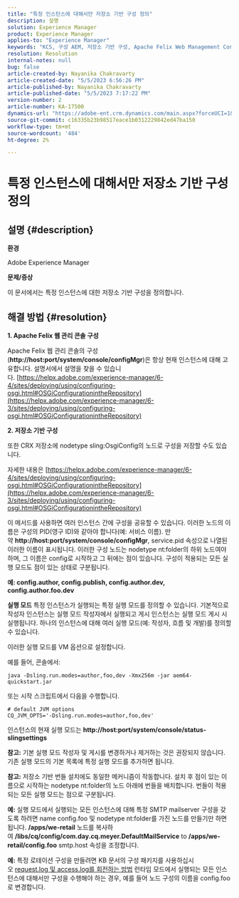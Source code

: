 ```yaml
---
title: "특정 인스턴스에 대해서만 저장소 기반 구성 정의"
description: 설명
solution: Experience Manager
product: Experience Manager
applies-to: "Experience Manager"
keywords: "KCS, 구성 AEM, 저장소 기반 구성, Apache Felix Web Management Console"
resolution: Resolution
internal-notes: null
bug: false
article-created-by: Nayanika Chakravarty
article-created-date: "5/5/2023 6:56:26 PM"
article-published-by: Nayanika Chakravarty
article-published-date: "5/5/2023 7:17:22 PM"
version-number: 2
article-number: KA-17500
dynamics-url: "https://adobe-ent.crm.dynamics.com/main.aspx?forceUCI=1&pagetype=entityrecord&etn=knowledgearticle&id=c2334588-76eb-ed11-a7c6-6045bd006704"
source-git-commit: c16335b23b98517eace1b0312229842ed47ba150
workflow-type: tm+mt
source-wordcount: '484'
ht-degree: 2%

---
```


# 특정 인스턴스에 대해서만 저장소 기반 구성 정의

## 설명 {#description}


<b>환경</b>

Adobe Experience Manager

<b>문제/증상</b>

이 문서에서는 특정 인스턴스에 대한 저장소 기반 구성을 정의합니다.


## 해결 방법 {#resolution}

<b>1. Apache Felix 웹 관리 콘솔 구성</b>


Apache Felix 웹 관리 콘솔의 구성(<b>http://host:port/system/console/configMgr</b>)은 항상 현재 인스턴스에 대해 고유합니다.
설명서에서 설명을 찾을 수 있습니다. [https://helpx.adobe.com/experience-manager/6-4/sites/deploying/using/configuring-osgi.html#OSGiConfigurationintheRepository](https://helpx.adobe.com/experience-manager/6-3/sites/deploying/using/configuring-osgi.html#OSGiConfigurationintheRepository)


<b>2. 저장소 기반 구성</b>


또한 CRX 저장소에 nodetype sling:OsgiConfig의 노드로 구성을 저장할 수도 있습니다.

자세한 내용은 [https://helpx.adobe.com/experience-manager/6-4/sites/deploying/using/configuring-osgi.html#OSGiConfigurationintheRepository](https://helpx.adobe.com/experience-manager/6-3/sites/deploying/using/configuring-osgi.html#OSGiConfigurationintheRepository)

이 메서드를 사용하면 여러 인스턴스 간에 구성을 공유할 수 있습니다.
이러한 노드의 이름은 구성의 PID(영구 ID)와 같아야 합니다(예: 서비스 이름). 만약 <b>http://host:port/system/console/configMgr</b>, service.pid 속성으로 나열된 이러한 이름이 표시됩니다. 이러한 구성 노드는 nodetype nt:folder의 하위 노드여야 하며, 그 이름은 config로 시작하고 그 뒤에는 점이 있습니다. 구성이 적용되는 모든 실행 모드도 점이 있는 상태로 구분됩니다.

<b>예: config.author, config.publish, config.author.dev, config.author.foo.dev</b>


<b>실행 모드</b>
특정 인스턴스가 실행되는 특정 실행 모드를 정의할 수 있습니다. 기본적으로 작성자 인스턴스는 실행 모드 작성자에서 실행되고 게시 인스턴스는 실행 모드 게시 시 실행됩니다. 하나의 인스턴스에 대해 여러 실행 모드(예: 작성자, 흐름 및 개발)를 정의할 수 있습니다.

이러한 실행 모드를 VM 옵션으로 설정합니다.

예를 들어, 콘솔에서:


```
java -Dsling.run.modes=author,foo,dev -Xmx256m -jar aem64-quickstart.jar
```


또는 시작 스크립트에서 다음을 수행합니다.


```
# default JVM options
CQ_JVM_OPTS='-Dsling.run.modes=author,foo,dev'
```


인스턴스의 현재 실행 모드는 <b>http://host:port/system/console/status-slingsettings</b>

<b>참고:</b> 기본 실행 모드 작성자 및 게시를 변경하거나 제거하는 것은 권장되지 않습니다. 기존 실행 모드의 기본 목록에 특정 실행 모드를 추가하면 됩니다.

<b>참고:</b> 저장소 기반 번들 설치에도 동일한 메커니즘이 작동합니다. 설치 후 점이 있는 이름으로 시작하는 nodetype nt:folder의 노드 아래에 번들을 배치합니다. 번들이 적용되는 모든 실행 모드는 점으로 구분됩니다.

<b>예:</b> 실행 모드에서 실행되는 모든 인스턴스에 대해 특정 SMTP mailserver 구성을 갖도록 하려면 name config.foo 및 nodetype nt:folder를 가진 노드를 만들기만 하면 됩니다. <b>/apps/we-retail</b> 노드를 복사하여 <b>/libs/cq/config/com.day.cq.meyer.DefaultMailService</b> to <b>/apps/we-retail/config.foo</b> smtp.host 속성을 조정합니다.

<b>예:</b> 특정 로테이션 구성을 만들려면 KB 문서의 구성 패키지를 사용하십시오 [request.log 및 access.log를 회전하는 방법](https://helpx.adobe.com/experience-manager/kb/HowToRotateRequestAndAccessLog.html "request.log 및 access.log를 회전하는 방법 ") 런타임 모드에서 실행되는 모든 인스턴스에 대해서만 구성을 수행해야 하는 경우, 예를 들어 노드 구성의 이름을 config.foo로 변경합니다.
